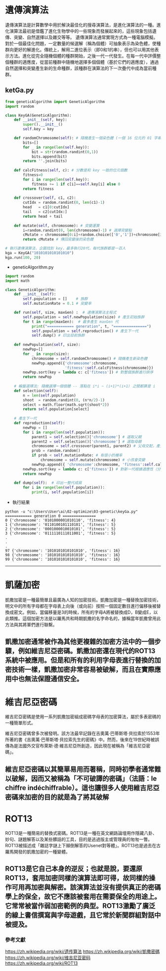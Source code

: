# 遺傳演算法
遺傳演算法是計算數學中用於解決最佳化的搜尋演算法，是進化演算法的一種。進化演算法最初是借鑑了進化生物學中的一些現象而發展起來的，這些現象包括遺傳、突變、自然選擇以及雜交等等。
遺傳演算法通常實現方式為一種電腦模擬。對於一個最佳化問題，一定數量的候選解（稱為個體）可抽象表示為染色體，使種群向更好的解進化。傳統上，解用二進位表示（即0和1的串），但也可以用其他表示方法。進化從完全隨機個體的種群開始，之後一代一代發生。在每一代中評價整個種群的適應度，從當前種群中隨機地選擇多個個體（基於它們的適應度），通過自然選擇和突變產生新的生命種群，該種群在演算法的下一次疊代中成為當前種群。
## ketGa.py
```py
from geneticAlgorithm import GeneticAlgorithm
import random

class KeyGA(GeneticAlgorithm):
    def __init__(self, key):
        super().__init__()
        self.key = key

    def randomChromosome(self): # 隨機產生一個染色體 (一個 16 位元的 01 字串)
        bits=[]
        for _ in range(len(self.key)):
            bit = str(random.randint(0,1))
            bits.append(bit)
        return ''.join(bits)
  
    def calcFitness(self, c): # 分數是和 key 一致的位元個數
        fitness=0
        for i in range(len(self.key)):
            fitness += 1 if c[i]==self.key[i] else 0
        return fitness
  
    def crossover(self, c1, c2):
        cutIdx = random.randint(0, len(c1)-1)
        head   = c1[0:cutIdx]
        tail   = c2[cutIdx:]
        return head + tail
    
    def mutate(self, chromosome): # 突變運算
        i=random.randint(0, len(chromosome)-1) # 選擇突變點
        cMutate = chromosome[0:i]+random.choice(['0','1'])+chromosome[i+1:] # 在突變點上隨機選取 0 或 1
        return cMutate # 傳回突變後的染色體

# 執行遺傳演算法，企圖找到 key，最多執行20代，每代族群都是一百人
kga = KeyGA("1010101010101010")
kga.run(100, 20)
```
* geneticAlgorithm.py
```py
import random
import math

class GeneticAlgorithm:
    def __init__(self): 
        self.population = []    # 族群
        self.mutationRate = 0.1 # 突變率

    def run(self, size, maxGen) :  # 遺傳演算法主程式
        self.population = self.newPopulation(size) # 產生初始族群
        for t in range(maxGen):  # 最多產生 maxGen 代
            print("============ generation", t, "===============")
            self.population = self.reproduction() # 產生下一代
            self.dump() # 印出目前族群
  
    def newPopulation(self, size): 
        newPop=[]
        for _ in range(size): 
            chromosome = self.randomChromosome() # 隨機產生新染色體
            newPop.append({'chromosome':chromosome, 
                           'fitness':self.calcFitness(chromosome)})
        newPop.sort(key = lambda c: c['fitness']) # 對整個族群進行排序
        return newPop
  
    # 輪盤選擇法: 隨機選擇一個個體 -- 落點在 i*i ~ (i+1)*(i+1) 之間都算是 i
    def selection(self): 
        n = len(self.population)
        shoot  = random.randint(0, (n*n/2)-1)
        select = math.floor(math.sqrt(shoot*2))
        return self.population[select]
  
    # 產生下一代
    def reproduction(self):
        newPop = []
        for i in range(len(self.population)): 
            parent1 = self.selection()['chromosome'] # 選取父親
            parent2 = self.selection()['chromosome'] # 選取母親
            chromosome = self.crossover(parent1, parent2) # 父母交配，產生小孩
            prob = random.random()
            if prob < self.mutationRate: # 有很小的機率
                chromosome = self.mutate(chromosome) # 小孩會突變
            newPop.append({ 'chromosome':chromosome, 'fitness':self.calcFitness(chromosome) })  # 將小孩放進下一代族群裡
        newPop.sort(key = lambda c: c['fitness']) # 對新一代根據適應性（分數）進行排序
        return newPop
  
    def dump(self):  # 印出一整代成員
        for i in range(len(self.population)):
            print(i, self.population[i])
```
* 執行結果
```
python -u "c:\Users\User\ai\02-optimize\03-genetic\keyGa.py"
============ generation 0 ===============
0 {'chromosome': '0101000001010110', 'fitness': 4}
1 {'chromosome': '0110100101110101', 'fitness': 5}
2 {'chromosome': '0001000010010101', 'fitness': 5}
3 {'chromosome': '0111110111011001', 'fitness': 5}
.
.
.
97 {'chromosome': '1010101010101010', 'fitness': 16}
98 {'chromosome': '1010101010101010', 'fitness': 16}
99 {'chromosome': '1010101010101010', 'fitness': 16}
```
---
# 凱薩加密
凱撒加密是一種最簡單且最廣為人知的加密技術。凱撒加密是一種替換加密技術，明文中的所有字母都在字母表上向後（或向前）按照一個固定數目進行偏移後被替換成密文。例如，當偏移量是3的時候，所有的字母A將被替換成D，B變成E，以此類推。這個加密方法是以羅馬共和時期凱撒的名字命名的，據稱當年凱撒曾用此方法與其將軍們進行聯繫。

凱撒加密通常被作為其他更複雜的加密方法中的一個步驟，例如維吉尼亞密碼。凱撒加密還在現代的ROT13系統中被應用。但是和所有的利用字母表進行替換的加密技術一樣，凱撒加密非常容易被破解，而且在實際應用中也無法保證通信安全。
---
# 維吉尼亞密碼
維吉尼亞密碼是使用一系列凱撒加密組成密碼字母表的加密算法，屬於多表密碼的一種簡單形式。

維吉尼亞密碼曾多次被發明。該方法最早記錄在吉奧萬·巴蒂斯塔·貝拉索於1553年所著的書《吉奧萬·巴蒂斯塔·貝拉索先生的密碼》中。然而，後來在19世紀時被誤傳為是法國外交官布萊斯·德·維吉尼亞所創造，因此現在被稱為「維吉尼亞密碼」。

維吉尼亞密碼以其簡單易用而著稱，同時初學者通常難以破解，因而又被稱為「不可破譯的密碼」（法語：le chiffre indéchiffrable）。這也讓很多人使用維吉尼亞密碼來加密的目的就是為了將其破解
---
# ROT13
ROT13是一種簡易的替換式密碼。ROT13是一種在英文網路論壇用作隱藏八卦、妙句、謎題解答以及某些髒話的工具，目的是逃過版主或管理員的匆匆一瞥。ROT13被描述成「雜誌字謎上下顛倒解答的Usenet對等體」。ROT13也是過去在古羅馬開發的凱撒加密的一種變體。

ROT13是它自己本身的逆反；也就是說，要還原ROT13，套用加密同樣的演算法即可得，故同樣的操作可用再加密與解密。該演算法並沒有提供真正的密碼學上的保全，故它不應該被套用在需要保全的用途上。它常常被當作弱加密範例的典型。ROT13激勵了廣泛的線上書信撰寫與字母遊戲，且它常於新聞群組對話中被提及。
---
### 參考文獻
https://zh.wikipedia.org/wiki/遗传算法
https://zh.wikipedia.org/wiki/凱撒密碼
https://zh.wikipedia.org/wiki/维吉尼亚密码
https://zh.wikipedia.org/wiki/ROT13